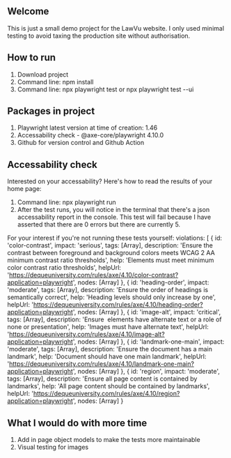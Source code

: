 ## Welcome
This is just a small demo project for the LawVu website. I only used minimal testing to avoid taxing the production site without authorisation.

## How to run
1. Download project
2. Command line: npm install
3. Command line: npx playwright test or npx playwright test --ui

## Packages in project
1. Playwright latest version at time of creation: 1.46
2. Accessability check - @axe-core/playwright 4.10.0
3. Github for version control and Github Action

## Accessability check
Interested on your accessability? Here's how to read the results of your home page:
1. Command line: npx playwright run
2. After the test runs, you will notice in the terminal that there's a json accessability report in the console. This test will fail because I have asserted that there are 0 errors but there are currently 5.

For your interest if you're not running these tests yourself:
    violations: [
    {
      id: 'color-contrast',
      impact: 'serious',
      tags: [Array],
      description: 'Ensure the contrast between foreground and background colors meets WCAG 2 AA minimum contrast ratio thresholds',
      help: 'Elements must meet minimum color contrast ratio thresholds',
      helpUrl: 'https://dequeuniversity.com/rules/axe/4.10/color-contrast?application=playwright',
      nodes: [Array]
    },
    {
      id: 'heading-order',
      impact: 'moderate',
      tags: [Array],
      description: 'Ensure the order of headings is semantically correct',
      help: 'Heading levels should only increase by one',
      helpUrl: 'https://dequeuniversity.com/rules/axe/4.10/heading-order?application=playwright',
      nodes: [Array]
    },
    {
      id: 'image-alt',
      impact: 'critical',
      tags: [Array],
      description: 'Ensure <img> elements have alternate text or a role of none or presentation',
      help: 'Images must have alternate text',
      helpUrl: 'https://dequeuniversity.com/rules/axe/4.10/image-alt?application=playwright',
      nodes: [Array]
    },
    {
      id: 'landmark-one-main',
      impact: 'moderate',
      tags: [Array],
      description: 'Ensure the document has a main landmark',
      help: 'Document should have one main landmark',
      helpUrl: 'https://dequeuniversity.com/rules/axe/4.10/landmark-one-main?application=playwright',
      nodes: [Array]
    },
    {
      id: 'region',
      impact: 'moderate',
      tags: [Array],
      description: 'Ensure all page content is contained by landmarks',
      help: 'All page content should be contained by landmarks',
      helpUrl: 'https://dequeuniversity.com/rules/axe/4.10/region?application=playwright',
      nodes: [Array]
    }

## What I would do with more time
1. Add in page object models to make the tests more maintainable
2. Visual testing for images
